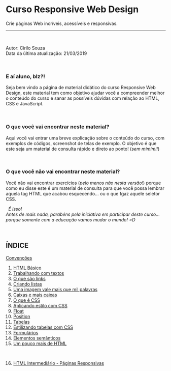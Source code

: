 # Curso Responsive Web Design
Crie páginas Web incríveis, acessíveis e responsivas.
  
  
***
  
  
&nbsp;
  

Autor: Cirilo Souza  
Data da última atualização: 21/03/2019
  
  
&nbsp;

### E aí aluno, blz?!

Seja bem vindo a página de material didático do curso Responsive Web Design, este material tem como objetivo ajudar você a compreender melhor o conteúdo do curso e sanar as possíveis dúvidas com relação ao HTML, CSS e JavaScript.
  
  
&nbsp;
### O que você vai encontrar neste material?
Aqui você vai entrar uma breve explicação sobre o conteúdo do curso, com exemplos de códigos, screenshot de telas de exemplo. O objetivo é que este seja um material de consulta rápido e direto ao ponto! (*sem mimimi!*)
  
&nbsp;
### O que você não vai encontrar neste material?
Você não vai encontrar exercícios (*pelo menos não nesta versão!*) porque como eu disse este é um material de consulta para que você possa lembrar aquela tag HTML que acabou esquecendo... ou o que fgaz aquele seletor CSS.
  
  
&nbsp;
*É isso!*  
*Antes de mais nada, parabéns pela iniciativa em participar deste curso... porque somente com a educação vamos mudar o mundo! =D*
  
  
&nbsp;
## ÍNDICE

  
[Convenções](/doc/Convenções.md)  
1. [HTML Básico](/doc/HTML-Basico.md)  
2. [Trabalhando com textos](/doc/Trabalhando-com-textos.md)  
3. [O que são links](/doc/O-que-são-links.md)  
4. [Criando listas](/doc/Criando-listas.md)  
5. [Uma imagem vale mais que mil palavras](/doc/Uma-imagem-vale-mais-que-mil-palavras.md)  
6. [Caixas e mais caixas](/doc/Caixas-emais-caixas.md)  
7. [O que é CSS](/doc/O-que-é-CSS.md)  
8. [Aplicando estilo com CSS](/doc/Aplicando-estilo-com-CSS.md)  
9. [Float](/doc/Float.md)  
10. [Position](/doc/Position.md)  
11. [Tabelas](/doc/Tabelas.md)  
12. [Estilizando tabelas com CSS](/doc/Estilizando-tabelas-com-CSS.md)  
13. [Formulários](/doc/Formulários.md)  
14. [Elementos semânticos](/doc/Elementos-semânticos.md)  
15. [Um pouco mais de HTML](/doc/Um-pouco-mais-de-HTML.md)  
  
  
&nbsp;

16. [HTML Intermediário - Páginas Responsivas](/doc/HTML-Intermediário-Páginas-Responsivas.md)  
  
 


